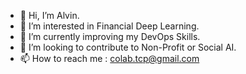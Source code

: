- 👋 Hi, I’m Alvin. 
- 👀 I’m interested in Financial Deep Learning.
- 🌱 I’m currently improving my DevOps Skills.
- 💞️ I’m looking to contribute to Non-Profit or Social AI.
- 📫 How to reach me : colab.tcp@gmail.com

<!---
altcp/altcp is a ✨ special ✨ repository because its `README.md` (this file) appears on your GitHub profile.
You can click the Preview link to take a look at your changes.
--->
